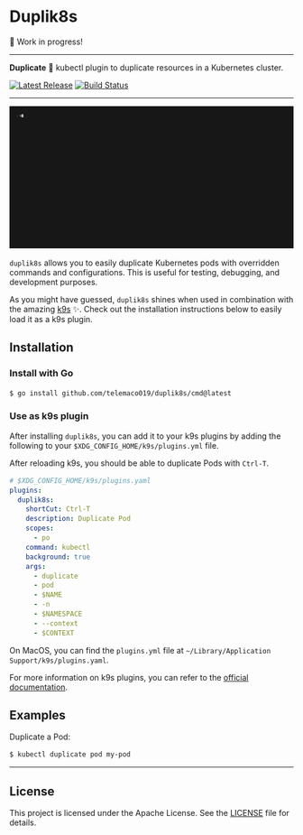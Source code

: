 # Duplik8s

🚧 Work in progress!

---

**Duplicate** 🔁 kubectl plugin to duplicate resources in a Kubernetes cluster.

<p>
    <a href="https://github.com/Telemaco019/duplik8s/releases"><img src="https://img.shields.io/github/release/Telemaco019/duplik8s.svg" alt="Latest Release"></a>
    <a href="https://github.com/Telemaco019/duplik8s/actions"><img src="https://github.com/Telemaco019/duplik8s/actions/workflows/ci.yaml/badge.svg" alt="Build Status"></a>
</p>

---

![](./docs/demo.gif)

`duplik8s` allows you to easily duplicate Kubernetes pods with overridden commands and configurations.
This is useful for testing, debugging, and development purposes.

As you might have guessed, `duplik8s` shines when used in combination with the
amazing [k9s](https://github.com/derailed/k9s) ✨.
Check out the installation instructions below to easily load it as a k9s plugin.

## Installation

### Install with Go

```sh
$ go install github.com/telemaco019/duplik8s/cmd@latest
```

### Use as k9s plugin

After installing `duplik8s`, you can add it to your k9s plugins by adding the following to
your `$XDG_CONFIG_HOME/k9s/plugins.yml` file.

After reloading k9s, you should be able to duplicate Pods with `Ctrl-T`.

```yaml
# $XDG_CONFIG_HOME/k9s/plugins.yaml
plugins:
  duplik8s:
    shortCut: Ctrl-T
    description: Duplicate Pod
    scopes:
      - po
    command: kubectl
    background: true
    args:
      - duplicate
      - pod
      - $NAME
      - -n
      - $NAMESPACE
      - --context
      - $CONTEXT
```

On MacOS, you can find the `plugins.yml` file at `~/Library/Application Support/k9s/plugins.yaml`.

For more information on k9s plugins, you can refer to the [official documentation](https://k9scli.io/topics/plugins).

## Examples

Duplicate a Pod:

```sh
$ kubectl duplicate pod my-pod
```


--- 

## License 

This project is licensed under the Apache License. See the [LICENSE](./LICENSE) file for details.


